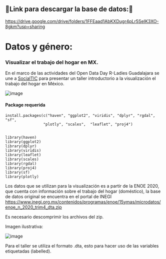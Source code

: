 ## 🚨Link para descargar la base de datos:🚨
https://drive.google.com/drive/folders/1FFEaad1AbKXDugr4pLr5SeIK3XO-8gkm?usp=sharing


#

# Datos y género:
### Visualizar el trabajo del hogar en MX.

 
En el marco de las actividades del Open Data Day R-Ladies Guadalajara se une a [SocialTIC](https://socialtic.org/) para presentar un taller introductorio a la visualización el trabajo del hogar en México.


![image](https://pbs.twimg.com/media/EvpyzbwVgAMfYiy?format=jpg&name=4096x4096)


#### Package requerida
```
install.packages(c("haven", "ggplot2", "viridis", "dplyr", "rgdal", "sf",
                 "plotly", "scales",  "leaflet", "proj4")


library(haven)
library(ggplot2)
library(dplyr)
library(viridis)
library(leaflet)
library(scales)
library(rgdal)
library(proj4)
library(sf) 
library(plotly)

```
Los datos que se utilizan para la visualización es a partir de la ENOE 2020, que cuenta con información sobre el trabajo del hogar (doméstico), la base de datos original se encuentra en el portal de INEGI https://www.inegi.org.mx/contenidos/programas/enoe/15ymas/microdatos/enoe_n_2020_trim4_dta.zip 

Es necesario descomprimir los archivos del zip.

Imagen ilustrativa: 

![image](https://user-images.githubusercontent.com/75498886/110187720-f31e6800-7dde-11eb-8203-12f2d2ab6620.png)

Para el taller se utiliza el formato .dta, esto para hacer uso de las variables etiquetadas (labelled).
#

